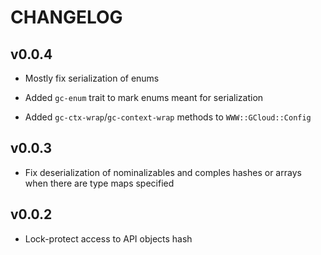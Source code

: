 CHANGELOG
=========

v0.0.4
------

  * Mostly fix serialization of enums

  * Added `gc-enum` trait to mark enums meant for serialization

  * Added `gc-ctx-wrap`/`gc-context-wrap` methods to `WWW::GCloud::Config`

v0.0.3
------

  * Fix deserialization of nominalizables and comples hashes or arrays when there are type maps specified

v0.0.2
------

  * Lock-protect access to API objects hash

